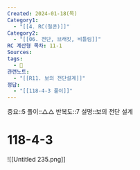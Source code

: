 ```yaml
---
Created: 2024-01-18(목)
Category1:
  - "[[4. RC(철콘)]]"
Category2:
  - "[[06. 전단, 브래킷, 비틀림]]"
RC 계산형 목차: 11-1
Sources: 
tags:
  - 🧮
관련노트:
  - "[[R11. 보의 전단설계]]"
정답:
  - "[[118-4-3 풀이]]"
---
```

중요::5
풀이::△△
반복도::7
설명::보의 전단 설계

#  118-4-3
![[Untitled 235.png]]